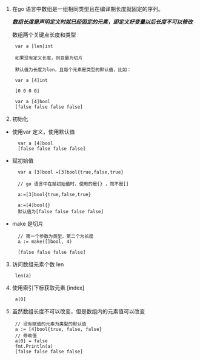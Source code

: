 1. 在go 语言中数组是一组相同类型且在编译期长度就固定的序列。

   ***数组长度是声明定义时就已经固定的元素，即定义好变量以后长度不可以修改***

   数组两个关键点长度和类型

        var a [len]int

        如果没有定义长度，则变量为切片

        默认值为长度为len，且每个元素是类型的默认值，比如：

        var a [4]int

        [0 0 0 0]

        var a [4]bool
        [false false false false]

2. 初始化

+ 使用var 定义，使用默认值

        var a [4]bool
        [false false false false]

+ 赋初始值

        var a [3]bool =[3]bool{true,false,true}

        // go 语言中在赋初始值时，使用的是{} ，而不是[]

        a:=[3]bool{true,false,true}

        a:=[4]bool{}  
        默认值为[false false false false]

+ make 是切片

        // 第一个参数为类型，第二个为长度
        a := make([]bool, 4) 

        [false false false false]

3. 访问数组元素个数 len

        len(a)

4. 使用索引下标获取元素 [index]

        a[0]

5. 虽然数组长度不可以改变，但是数组内的元素值可以改变

        // 没有赋值的元素为类型的默认值
        a := [4]bool{true, false, false}
        // 修改值
        a[0] = false
        fmt.Println(a)
        [false false false false]